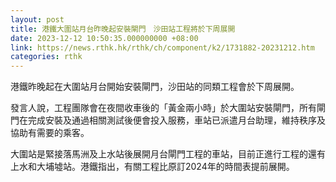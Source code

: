 ```yaml
---
layout: post
title: 港鐵大圍站月台昨晚起安裝閘門　沙田站工程將於下周展開
date: 2023-12-12 10:50:35.000000000 +08:00
link: https://news.rthk.hk/rthk/ch/component/k2/1731882-20231212.htm
categories: rthk
---
```


港鐵昨晚起在大圍站月台開始安裝閘門，沙田站的同類工程會於下周展開。

發言人說，工程團隊會在夜間收車後的「黃金兩小時」於大圍站安裝閘門，所有閘門在完成安裝及通過相關測試後便會投入服務，車站已派遣月台助理，維持秩序及協助有需要的乘客。

大圍站是緊接落馬洲及上水站後展開月台閘門工程的車站，目前正進行工程的還有上水和大埔墟站。港鐵指出，有關工程比原訂2024年的時間表提前展開。
